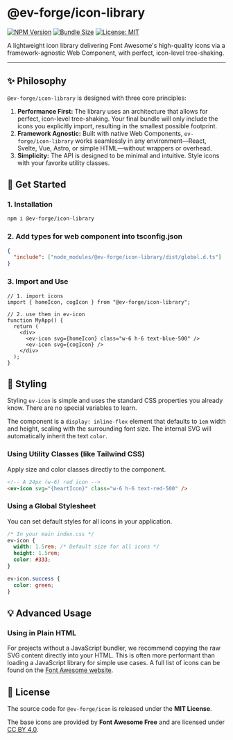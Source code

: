 # @ev-forge/icon-library

[![NPM Version](https://img.shields.io/npm/v/@ev-forge/icon-library)](https://www.npmjs.com/package/@ev-forge/icon-library)
[![Bundle Size](https://img.shields.io/bundlephobia/minzip/@ev-forge/icon-library)](https://bundlephobia.com/package/@ev-forge/icon-library)
[![License: MIT](https://img.shields.io/badge/License-MIT-yellow.svg)](./LICENSE)

A lightweight icon library delivering Font Awesome's high-quality icons via a framework-agnostic Web Component, with perfect, icon-level tree-shaking.

<!-- ➡️ **Visit the main project repository:** [github.com/ev-forge/icon-library](https://github.com/ev-forge/icon-library) -->

---

## ✨ Philosophy

`@ev-forge/icon-library` is designed with three core principles:

1.  **Performance First:** The library uses an architecture that allows for perfect, icon-level tree-shaking. Your final bundle will only include the icons you explicitly import, resulting in the smallest possible footprint.
2.  **Framework Agnostic:** Built with native Web Components, `ev-forge/icon-library` works seamlessly in any environment—React, Svelte, Vue, Astro, or simple HTML—without wrappers or overhead.
3.  **Simplicity:** The API is designed to be minimal and intuitive. Style icons with your favorite utility classes.

## 🏁 Get Started

### 1. Installation

```bash
npm i @ev-forge/icon-library
```

### 2. Add types for web component into tsconfig.json

```json
{
  "include": ["node_modules/@ev-forge/icon-library/dist/global.d.ts"]
}
```

### 3. Import and Use

```tsx
// 1. import icons
import { homeIcon, cogIcon } from "@ev-forge/icon-library";

// 2. use them in ev-icon
function MyApp() {
  return (
    <div>
      <ev-icon svg={homeIcon} class="w-6 h-6 text-blue-500" />
      <ev-icon svg={cogIcon} />
    </div>
  );
}
```

## 🎨 Styling

Styling `ev-icon` is simple and uses the standard CSS properties you already know. There are no special variables to learn.

The component is a `display: inline-flex` element that defaults to `1em` width and height, scaling with the surrounding font size. The internal SVG will automatically inherit the text `color`.

### Using Utility Classes (like Tailwind CSS)

Apply size and color classes directly to the component.

```html
<!-- A 24px (w-6) red icon -->
<ev-icon svg="{heartIcon}" class="w-6 h-6 text-red-500" />
```

### Using a Global Stylesheet

You can set default styles for all icons in your application.

```css
/* In your main index.css */
ev-icon {
  width: 1.5rem; /* Default size for all icons */
  height: 1.5rem;
  color: #333;
}

ev-icon.success {
  color: green;
}
```

<!--
## ♿️ Accessibility

For an icon to be accessible to screen readers, provide a `label` attribute. This is crucial for icons used as buttons or interactive elements.

```html
<button>
  <ev-icon svg="{trashIcon}" label="Delete item"></ev-icon>
</button>
```

If an icon is purely decorative (e.g., next to visible text), omit the `label` attribute. The component will automatically hide it from screen readers. -->

## 💡 Advanced Usage

### Using in Plain HTML

For projects without a JavaScript bundler, we recommend copying the raw SVG content directly into your HTML. This is often more performant than loading a JavaScript library for simple use cases. A full list of icons can be found on the [Font Awesome website](https://fontawesome.com/icons).

<!-- ### Finding Icons

The icon modules are split into three categories. You can import them from:

- `@ev-forge/icon-library/solid`
- `@ev-forge/icon-library/regular`
- `@ev-forge/icon-library/brands` -->

<!-- ## 🤝 Contributing

This is a community-driven project. We welcome contributions, especially new original icons! Please see the main repository's [Contributing Guide](https://github.com/ev-forge/icon-library/blob/main/CONTRIBUTING.md). -->

## 📄 License

The source code for `@ev-forge/icon` is released under the **MIT License**.

The base icons are provided by **Font Awesome Free** and are licensed under [CC BY 4.0](https://creativecommons.org/licenses/by/4.0/).
